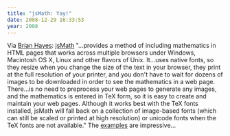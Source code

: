 ```yaml
---
title: "jsMath: Yay!"
date: 2008-12-29 16:33:53
year: 2008
---
```

Via <a href="http://bit-player.org/2008/jsmath">Brian Hayes</a>: <a href="http://www.math.union.edu/~dpvc/jsMath/welcome.html">jsMath</a> "…provides a method of including mathematics in HTML pages that works across multiple browsers under Windows, Macintosh OS X, Linux and other flavors of Unix.  It…uses native fonts, so they resize when you change the size of the text in your browser, they print at the full resolution of your printer, and you don't have to wait for dozens of images to be downloaded in order to see the mathematics in a web page.  There…is no need to preprocess your web pages to generate any images, and the mathematics is entered in TeX form, so it is easy to create and maintain your web pages.   Although it works best with the TeX fonts installed, jsMath will fall back on a collection of image-based fonts (which can still be scaled or printed at high resolution) or unicode fonts when the TeX fonts are not available." The <a href="http://www.math.union.edu/~dpvc/jsMath/examples/welcome.html">examples</a> are impressive…

